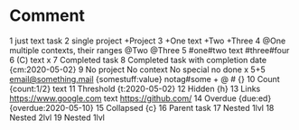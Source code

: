 # Comment
1 just text task
2 single project +Project
3 +One text +Two +Three
4 @One multiple contexts, their ranges @Two @Three
5 #one#two text #three#four
6 (C) text
x 7 Completed task
8 Completed task with completion date {cm:2020-05-02}
9 No project No context No special no done x 5+5 email@something.mail {somestuff:value} notag#some + @ # {}
10 Count {count:1/2} text
11 Threshold {t:2020-05-02}
12 Hidden {h}
13 Links https://www.google.com text https://github.com/
14 Overdue {due:ed} {overdue:2020-05-10}
15 Collapsed {c}
16 Parent task
    17 Nested 1lvl
        18 Nested 2lvl
    19 Nested 1lvl
